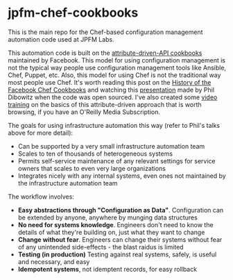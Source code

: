 # jpfm-chef-cookbooks
This is the main repo for the Chef-based configuration management automation code used at JPFM Labs. 

This automation code is built on the [attribute-driven-API cookbooks](https://github.com/facebook/chef-cookbooks) maintained by Facebook. This model for using configuration management is not the typical way people use configuration management tools like Ansible, Chef, Puppet, etc. Also, this model for using Chef is not the traditional way most people use Chef. It's worth reading this post on the [History of the Facebook Chef Cookbooks](https://engineering.fb.com/2016/04/15/core-data/facebook-chef-cookbooks/) and watching this [presentation](https://www.youtube.com/watch?v=-YtZiVxEiJ8) made by Phil Dibowitz when the code was open sourced. I've also created some [video training](https://www.oreilly.com/videos/learning-chef-for/9781491959442/) on the basics of this attribute-driven approach that is worth browsing, if you have an O'Reilly Media Subscription.

The goals for using infrastructure automation this way (refer to Phil's talks above for more detail):
- Can be supported by a very small infrastructure automation team
- Scales to ten of thousands of heterogeneous systems
- Permits self-service maintenance of any relevant settings for service owners that scales to even very large organizations
- Integrates nicely with any internal systems, even ones not maintained by the infrastructure automation team

The workflow involves:
- **Easy abstractions through "Configuration as Data"**. Configuration can be extended by anyone, anywhere by munging data structures
- **No need for systems knowledge**. Engineers don't need to know the details of what they're building on, just what they want to change
- **Change without fear**. Engineers can change their systems without fear of any unintended side-effects - the blast raidus is limited
- **Testing (in production)** Testing against real systems, safely, is useful and necessary, and easy
- **Idempotent systems**, not idemptent records, for easy rollback

